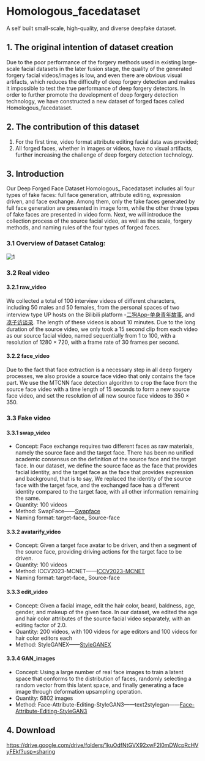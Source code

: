 # Homologous_facedataset
A self built small-scale, high-quality, and diverse deepfake dataset.
## 1. The original intention of dataset creation
Due to the poor performance of the forgery methods used in existing large-scale facial datasets in the later fusion stage, the quality of the generated forgery facial videos/images is low, and even there are obvious visual artifacts, which reduces the difficulty of deep forgery detection and makes it impossible to test the true performance of deep forgery detectors. In order to further promote the development of deep forgery detection technology, we have constructed a new dataset of forged faces called Homologous_facedataset.
## 2. The contribution of this dataset
1. For the first time, video format attribute editing facial data was provided;
2. All forged faces, whether in images or videos, have no visual artifacts, further increasing the challenge of deep forgery detection technology.
## 3. Introduction
Our Deep Forged Face Dataset Homologous_ Facedataset includes all four types of fake faces: full face generation, attribute editing, expression driven, and face exchange. Among them, only the fake faces generated by full face generation are presented in image form, while the other three types of fake faces are presented in video form. Next, we will introduce the collection process of the source facial video, as well as the scale, forgery methods, and naming rules of the four types of forged faces.
### 3.1 Overview of Dataset Catalog:
![1](https://github.com/mirro-yyf/Homologous_facedataset/assets/89956031/cb0deb03-b247-4a44-93d7-5b559927404f)
### 3.2 Real video
#### 3.2.1 raw_video
We collected a total of 100 interview videos of different characters, including 50 males and 50 females, from the personal spaces of two interview type UP hosts on the Bilibili platform -[二狗App-单身青年故事](https://space.bilibili.com/524930260?spm_id_from=333.337.0.0), and [凉子访谈录](https://space.bilibili.com/496688267?spm_id_from=333.337.0.0). The length of these videos is about 10 minutes. Due to the long duration of the source video, we only took a 15 second clip from each video as our source facial video, named sequentially from 1 to 100, with a resolution of 1280 × 720, with a frame rate of 30 frames per second.
#### 3.2.2 face_video
Due to the fact that face extraction is a necessary step in all deep forgery processes, we also provide a source face video that only contains the face part. We use the MTCNN face detection algorithm to crop the face from the source face video with a time length of 15 seconds to form a new source face video, and set the resolution of all new source face videos to 350 × 350.
### 3.3 Fake video
#### 3.3.1 swap_video
- Concept: Face exchange requires two different faces as raw materials, namely the source face and the target face. There has been no unified academic consensus on the definition of the source face and the target face. In our dataset, we define the source face as the face that provides facial identity, and the target face as the face that provides expression and background, that is to say, We replaced the identity of the source face with the target face, and the exchanged face has a different identity compared to the target face, with all other information remaining the same.
- Quantity: 100 videos
- Method: SwapFace——[Swapface](https://swapface.org/#/home)
- Naming format: target-face_ Source-face
#### 3.3.2 avatarify_video
- Concept: Given a target face avatar to be driven, and then a segment of the source face, providing driving actions for the target face to be driven.
- Quantity: 100 videos
- Method: ICCV2023-MCNET——[ICCV2023-MCNET](https://github.com/harlanhong/ICCV2023-MCNET)
- Naming format: target-face_ Source-face
#### 3.3.3 edit_video
- Concept: Given a facial image, edit the hair color, beard, baldness, age, gender, and makeup of the given face. In our dataset, we edited the age and hair color attributes of the source facial video separately, with an editing factor of 2.0.
- Quantity: 200 videos, with 100 videos for age editors and 100 videos for hair color editors each
- Method: StyleGANEX——[StyleGANEX](https://github.com/williamyang1991/StyleGANEX?tab=readme-ov-file)
#### 3.3.4 GAN_images
- Concept: Using a large number of real face images to train a latent space that conforms to the distribution of faces, randomly selecting a random vector from this latent space, and finally generating a face image through deformation upsampling operation.
- Quantity: 6802 images
- Method: Face-Attribute-Editing-StyleGAN3——text2stylegan——[Face-Attribute-Editing-StyleGAN3](https://github.com/MingtaoGuo/Face-Attribute-Editing-StyleGAN3)
## 4. Download
https://drive.google.com/drive/folders/1kuOdfNtGVX92xwF2l0mDWcpRcHVyFEkf?usp=sharing
